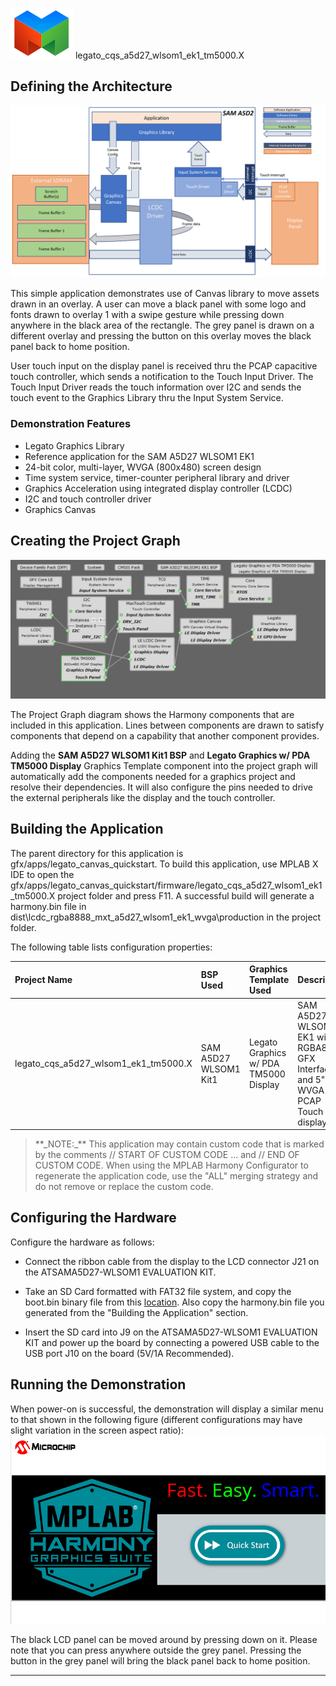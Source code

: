 
![](../../../../images/mgs.png) legato\_cqs\_a5d27\_wlsom1\_ek1\_tm5000.X

Defining the Architecture
-------------------------

![](../../../../images/legato_canvasqs_sama5d2_canvas_multi_layer_single_buffer_arch.png)

This simple application demonstrates use of Canvas library to move assets drawn in an overlay. A user can move a black panel with some logo and fonts drawn to overlay 1 with a swipe gesture while pressing down anywhere in the black area of the rectangle. The grey panel is drawn on a different overlay and pressing the button on this overlay moves the black panel back to home position.

User touch input on the display panel is received thru the PCAP capacitive touch controller, which sends a notification to the Touch Input Driver. The Touch Input Driver reads the touch information over I2C and sends the touch event to the Graphics Library thru the Input System Service.

### Demonstration Features

-   Legato Graphics Library 
-   Reference application for the SAM A5D27 WLSOM1 EK1
-   24-bit color, multi-layer, WVGA (800x480) screen design
-   Time system service, timer-counter peripheral library and driver 
-   Graphics Acceleration using integrated display controller (LCDC)
-   I2C and touch controller driver 
-   Graphics Canvas

Creating the Project Graph
--------------------------

![](../../../../images/legato_canvas_qs_wlsom_pg.png)

The Project Graph diagram shows the Harmony components that are included in this application. Lines between components are drawn to satisfy components that depend on a capability that another component provides.

Adding the **SAM A5D27 WLSOM1 Kit1 BSP** and **Legato Graphics w/ PDA TM5000 Display** Graphics Template component into the project graph will automatically add the components needed for a graphics project and resolve their dependencies. It will also configure the pins needed to drive the external peripherals like the display and the touch controller.

Building the Application
------------------------

The parent directory for this application is gfx/apps/legato\_canvas\_quickstart. To build this application, use MPLAB X IDE to open the gfx/apps/legato\_canvas\_quickstart/firmware/legato\_cqs\_a5d27\_wlsom1\_ek1\_tm5000.X project folder and press F11. A successful build will generate a harmony.bin file in dist\lcdc_rgba8888_mxt_a5d27_wlsom1_ek1_wvga\production in the project folder.

The following table lists configuration properties:

|Project Name|BSP Used|Graphics Template Used|Description|
|:-----------|:-------|:---------------------|:----------|
|legato\_cqs\_a5d27\_wlsom1\_ek1\_tm5000.X|SAM A5D27 WLSOM1 Kit1|Legato Graphics w/ PDA TM5000 Display|SAM A5D27 WLSOM1 EK1 with RGBA8888 GFX Interface and 5" WVGA PCAP Touch display|

> \*\*\_NOTE:\_\*\* This application may contain custom code that is marked by the comments // START OF CUSTOM CODE ... and // END OF CUSTOM CODE. When using the MPLAB Harmony Configurator to regenerate the application code, use the "ALL" merging strategy and do not remove or replace the custom code.

Configuring the Hardware
------------------------

Configure the hardware as follows:

-   Connect the ribbon cable from the display to the LCD connector J21 on the ATSAMA5D27-WLSOM1 EVALUATION KIT.

-   Take an SD Card formatted with FAT32 file system, and copy the boot.bin binary file from this [location](bootstrap/wlsom1_ek1/boot.bin). Also copy the harmony.bin file you generated from the "Building the Application" section.

-   Insert the SD card into J9 on the ATSAMA5D27-WLSOM1 EVALUATION KIT and power up the board by connecting a powered USB cable to the USB port J10 on the board (5V/1A Recommended).


Running the Demonstration
-------------------------

When power-on is successful, the demonstration will display a similar menu to that shown in the following figure (different configurations may have slight variation in the screen aspect ratio):
![](../../../../images/legato_canvas_quickstart.png)

The black LCD panel can be moved around by pressing down on it. Please note that you can press anywhere outside the grey panel. Pressing the button in the grey panel will bring the black panel back to home position.

* * * * *
